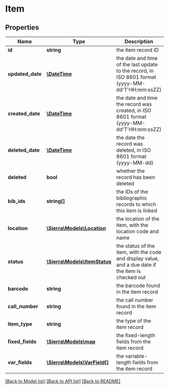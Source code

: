 # Item

## Properties
Name | Type | Description | Notes
------------ | ------------- | ------------- | -------------
**id** | **string** | the item record ID | 
**updated_date** | [**\DateTime**](\DateTime.md) | the date and time of the last update to the record, in ISO 8601 format (yyyy-MM-dd&#39;T&#39;HH:mm:ssZZ) | [optional] 
**created_date** | [**\DateTime**](\DateTime.md) | the date and time the record was created, in ISO 8601 format (yyyy-MM-dd&#39;T&#39;HH:mm:ssZZ) | [optional] 
**deleted_date** | [**\DateTime**](\DateTime.md) | the date the record was deleted, in ISO 8601 format (yyyy-MM-dd) | [optional] 
**deleted** | **bool** | whether the record has been deleted | 
**bib_ids** | **string[]** | the IDs of the bibliographic records to which this item is linked | 
**location** | [**\Sierra\Models\Location**](Location.md) | the location of the item, with the location code and name | [optional] 
**status** | [**\Sierra\Models\ItemStatus**](ItemStatus.md) | the status of the item, with the code and display value, and a due date if the item is checked out | [optional] 
**barcode** | **string** | the barcode found in the item record | [optional] 
**call_number** | **string** | the call number found in the item record | [optional] 
**item_type** | **string** | the type of the item record | [optional] 
**fixed_fields** | [**\Sierra\Models\map**](map.md) | the fixed-length fields from the item record | 
**var_fields** | [**\Sierra\Models\VarField[]**](VarField.md) | the variable-length fields from the item record | 

[[Back to Model list]](../README.md#documentation-for-models) [[Back to API list]](../README.md#documentation-for-api-endpoints) [[Back to README]](../README.md)


